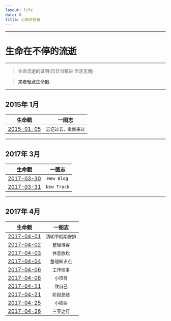 ```yaml
---
layout: life
date: 0
title: 心情杂货铺
---
```


-----------------------------------------------


# 生命在不停的流逝

******
> 生命流逝的证明(日日当精进 但求无愧)

> **来者轻点生命戳**

******

<div class='lifelog'>
<h2 id="section-20">2015年 1月</h2>
<table>
  <thead>
    <tr>
      <th style="text-align: center">生命戳</th>
      <th style="text-align: center">一图志</th>
    </tr>
  </thead>
  <tbody>
	 <tr>
	  <td style="text-align: center"><a href="/life/2015/1/2015-01-05.html">2015-01-05</a></td>
	  <td style="text-align: center"><code class="highlighter-rouge">忘记过去，重新来过</code></td>
	</tr>
  </tbody>
</table>
</div>

******

<div class='lifelog'>
<h2 id="section-20">2017年 3月</h2>
<table>
  <thead>
    <tr>
      <th style="text-align: center">生命戳</th>
      <th style="text-align: center">一图志</th>
    </tr>
  </thead>
  <tbody>
	 <tr>
	  <td style="text-align: center"><a href="/life/2017/3/2017-03-30.html">2017-03-30</a></td>
	  <td style="text-align: center"><code class="highlighter-rouge">New Blog</code></td>
	</tr>
    <tr>
      <td style="text-align: center"><a href="/life/2017/3/2017-03-31.html">2017-03-31</a></td>
      <td style="text-align: center"><code class="highlighter-rouge">New Track</code></td>
    </tr>	

  </tbody>
</table>
</div>

******

<div class='lifelog'>
<h2 id="section-20">2017年 4月</h2>
<table>
  <thead>
    <tr>
      <th style="text-align: center">生命戳</th>
      <th style="text-align: center">一图志</th>
    </tr>
  </thead>
    <tbody>
	 <tr>
	  <td style="text-align: center"><a href="/life/2017/4/2017-04-01.html">2017-04-01</a></td>
	  <td style="text-align: center"><code class="highlighter-rouge">清明节假期安排</code></td>
	</tr>
	<tr>
	  <td style="text-align: center"><a href="/life/2017/4/2017-04-02.html">2017-04-02</a></td>
	  <td style="text-align: center"><code class="highlighter-rouge">整理博客</code></td>
	</tr>
	<tr>
	  <td style="text-align: center"><a href="/life/2017/4/2017-04-03.html">2017-04-03</a></td>
	  <td style="text-align: center"><code class="highlighter-rouge">休息放松</code></td>
	</tr>
	<tr>
	  <td style="text-align: center"><a href="/life/2017/4/2017-04-04.html">2017-04-04</a></td>
	  <td style="text-align: center"><code class="highlighter-rouge">整理知识点</code></td>
	</tr>
	<tr>
	  <td style="text-align: center"><a href="/life/2017/4/2017-04-06.html">2017-04-06</a></td>
	  <td style="text-align: center"><code class="highlighter-rouge">工作琐事</code></td>
	</tr>
	<tr>
	  <td style="text-align: center"><a href="/life/2017/4/2017-04-08.html">2017-04-08</a></td>
	  <td style="text-align: center"><code class="highlighter-rouge">小项目</code></td>
	</tr>
	<tr>
	  <td style="text-align: center"><a href="/life/2017/4/2017-04-11.html">2017-04-11</a></td>
	  <td style="text-align: center"><code class="highlighter-rouge">致自己</code></td>
	</tr>
	<tr>
	  <td style="text-align: center"><a href="/life/2017/4/2017-04-21.html">2017-04-21</a></td>
	  <td style="text-align: center"><code class="highlighter-rouge">阶段总结</code></td>
	</tr>
	<tr>
	  <td style="text-align: center"><a href="/life/2017/4/2017-04-25.html">2017-04-25</a></td>
	  <td style="text-align: center"><code class="highlighter-rouge">小插曲</code></td>
	</tr>
	<tr>
	  <td style="text-align: center"><a href="/life/2017/4/2017-04-26.html">2017-04-26</a></td>
	  <td style="text-align: center"><code class="highlighter-rouge">三亚之行</code></td>
	</tr>
  </tbody>
</table>
</div>
